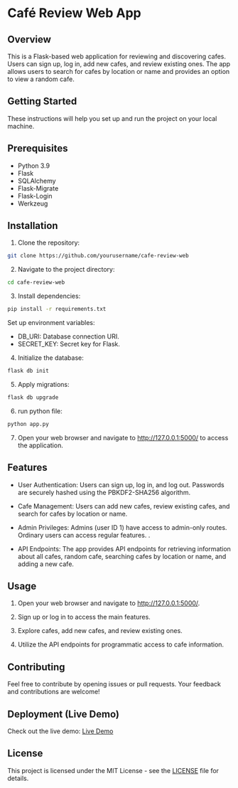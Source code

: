 # Café Review Web App

## Overview

This is a Flask-based web application for reviewing and discovering cafes. Users can sign up, log in, add new cafes, and review existing ones. The app allows users to search for cafes by location or name and provides an option to view a random cafe.

## Getting Started

These instructions will help you set up and run the project on your local machine.

## Prerequisites

- Python 3.9
- Flask
- SQLAlchemy
- Flask-Migrate
- Flask-Login
- Werkzeug

## Installation

1. Clone the repository:

```bash
git clone https://github.com/yourusername/cafe-review-web
```

2. Navigate to the project directory:

```bash
cd cafe-review-web
```

3. Install dependencies:

```bash
pip install -r requirements.txt
```

Set up environment variables:

- DB_URI: Database connection URI.
- SECRET_KEY: Secret key for Flask.

4. Initialize the database:

```bash
flask db init
```

5. Apply migrations:

```bash
flask db upgrade
```

6. run python file:

```bash
python app.py
```

7. Open your web browser and navigate to http://127.0.0.1:5000/ to access the application.

## Features

- User Authentication: Users can sign up, log in, and log out. Passwords are securely hashed using the PBKDF2-SHA256 algorithm.

- Cafe Management: Users can add new cafes, review existing cafes, and search for cafes by location or name.

- Admin Privileges: Admins (user ID 1) have access to admin-only routes. Ordinary users can access regular features.
  .

- API Endpoints: The app provides API endpoints for retrieving information about all cafes, random cafe, searching cafes by location or name, and adding a new cafe.

## Usage

1. Open your web browser and navigate to http://127.0.0.1:5000/.

2. Sign up or log in to access the main features.

3. Explore cafes, add new cafes, and review existing ones.

4. Utilize the API endpoints for programmatic access to cafe information.

## Contributing

Feel free to contribute by opening issues or pull requests. Your feedback and contributions are welcome!

## Deployment (Live Demo)

Check out the live demo:
[Live Demo](https://cafe-db-web.onrender.com)

## License

This project is licensed under the MIT License - see the [LICENSE](LICENSE) file
for details.
